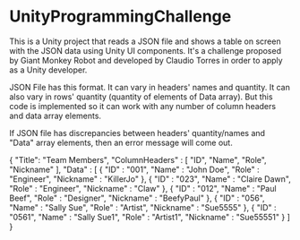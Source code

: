 # UnityProgrammingChallenge

This is a Unity project that reads a JSON file and shows a table on screen with the JSON data using Unity UI components. It's a challenge proposed by Giant Monkey Robot and developed by Claudio Torres in order to apply as a Unity developer.

JSON File has this format. It can vary in headers' names and quantity. It can also vary in rows' quantity (quantity of elements of Data array). But this code is implemented so it can work with any number of column headers and data array elements.

If JSON file has discrepancies between headers' quantity/names and "Data" array elements, then an error message will come out.

{
    "Title": "Team Members",
    "ColumnHeaders" :
    [
        "ID",
        "Name",
        "Role",
        "Nickname"
    ],
    "Data" :
    [
    {
        "ID" : "001",
        "Name" : "John Doe",
        "Role" : "Engineer",
        "Nickname" : "KillerJo"
    },
    {
        "ID" : "023",
        "Name" : "Claire Dawn",
        "Role" : "Engineer",
        "Nickname" : "Claw"
    },
    {
        "ID" : "012",
        "Name" : "Paul Beef",
        "Role" : "Designer",
        "Nickname" : "BeefyPaul"
    },
    {
        "ID" : "056",
        "Name" : "Sally Sue",
        "Role" : "Artist",
        "Nickname" : "Sue5555"
    },
    {
        "ID" : "0561",
        "Name" : "Sally Sue1",
        "Role" : "Artist1",
        "Nickname" : "Sue55551"
    }
    ]
}
